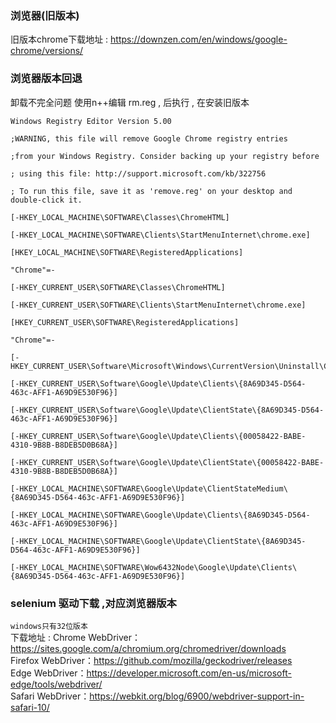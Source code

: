 ### 浏览器(旧版本)
旧版本chrome下载地址 :  https://downzen.com/en/windows/google-chrome/versions/

### 浏览器版本回退
卸载不完全问题 
使用n++编辑  rm.reg  , 后执行 , 在安装旧版本
```angular2html
Windows Registry Editor Version 5.00
 
;WARNING, this file will remove Google Chrome registry entries  
 
;from your Windows Registry. Consider backing up your registry before
 
; using this file: http://support.microsoft.com/kb/322756
 
; To run this file, save it as 'remove.reg' on your desktop and double-click it.
 
[-HKEY_LOCAL_MACHINE\SOFTWARE\Classes\ChromeHTML] 
 
[-HKEY_LOCAL_MACHINE\SOFTWARE\Clients\StartMenuInternet\chrome.exe] 
 
[HKEY_LOCAL_MACHINE\SOFTWARE\RegisteredApplications]
 
"Chrome"=-
 
[-HKEY_CURRENT_USER\SOFTWARE\Classes\ChromeHTML] 
 
[-HKEY_CURRENT_USER\SOFTWARE\Clients\StartMenuInternet\chrome.exe] 
 
[HKEY_CURRENT_USER\SOFTWARE\RegisteredApplications]
 
"Chrome"=-
 
[-HKEY_CURRENT_USER\Software\Microsoft\Windows\CurrentVersion\Uninstall\Chrome]
 
[-HKEY_CURRENT_USER\Software\Google\Update\Clients\{8A69D345-D564-463c-AFF1-A69D9E530F96}]
 
[-HKEY_CURRENT_USER\Software\Google\Update\ClientState\{8A69D345-D564-463c-AFF1-A69D9E530F96}]
 
[-HKEY_CURRENT_USER\Software\Google\Update\Clients\{00058422-BABE-4310-9B8B-B8DEB5D0B68A}]
 
[-HKEY_CURRENT_USER\Software\Google\Update\ClientState\{00058422-BABE-4310-9B8B-B8DEB5D0B68A}]
 
[-HKEY_LOCAL_MACHINE\SOFTWARE\Google\Update\ClientStateMedium\{8A69D345-D564-463c-AFF1-A69D9E530F96}]
 
[-HKEY_LOCAL_MACHINE\SOFTWARE\Google\Update\Clients\{8A69D345-D564-463c-AFF1-A69D9E530F96}]
 
[-HKEY_LOCAL_MACHINE\SOFTWARE\Google\Update\ClientState\{8A69D345-D564-463c-AFF1-A69D9E530F96}]
 
[-HKEY_LOCAL_MACHINE\SOFTWARE\Wow6432Node\Google\Update\Clients\{8A69D345-D564-463c-AFF1-A69D9E530F96}]

```
### selenium 驱动下载  ,对应浏览器版本
`windows只有32位版本`  
下载地址 :
Chrome WebDriver：https://sites.google.com/a/chromium.org/chromedriver/downloads  
Firefox WebDriver：https://github.com/mozilla/geckodriver/releases  
Edge WebDriver：https://developer.microsoft.com/en-us/microsoft-edge/tools/webdriver/  
Safari WebDriver：https://webkit.org/blog/6900/webdriver-support-in-safari-10/  




